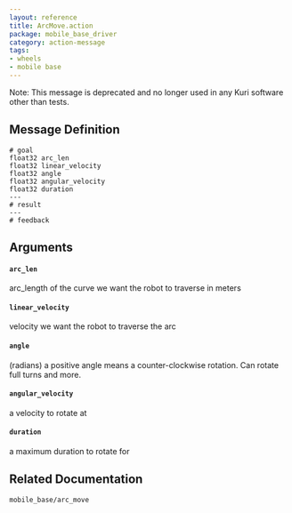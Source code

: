 ```yaml
---
layout: reference
title: ArcMove.action
package: mobile_base_driver
category: action-message
tags: 
- wheels
- mobile base
---
```


Note: This message is deprecated and no longer used in any Kuri software other than tests.

## Message Definition
```
# goal
float32 arc_len
float32 linear_velocity
float32 angle
float32 angular_velocity
float32 duration
---
# result
---
# feedback
```

## Arguments
#### `arc_len`
arc_length of the curve we want
the robot to traverse in meters

#### `linear_velocity`
velocity we want the robot to traverse the arc

#### `angle`
(radians) a positive angle means a counter-clockwise
rotation. Can rotate full turns and more.

#### `angular_velocity`
a velocity to rotate at

#### `duration`
a maximum duration to rotate for

## Related Documentation
``mobile_base/arc_move``
